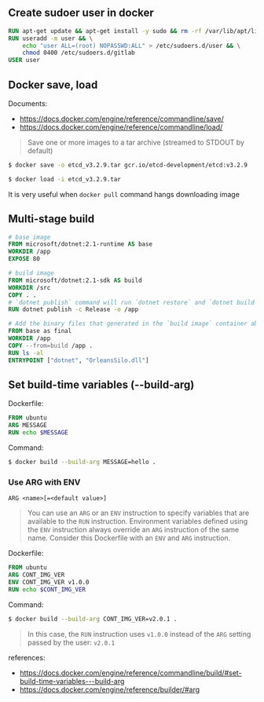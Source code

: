 ## Create sudoer user in docker

```Dockerfile
RUN apt-get update && apt-get install -y sudo && rm -rf /var/lib/apt/lists/*
RUN useradd -m user && \
    echo "user ALL=(root) NOPASSWD:ALL" > /etc/sudoers.d/user && \
    chmod 0400 /etc/sudoers.d/gitlab
USER user
```

## Docker save, load

Documents:

- https://docs.docker.com/engine/reference/commandline/save/
- https://docs.docker.com/engine/reference/commandline/load/

> Save one or more images to a tar archive (streamed to STDOUT by default)

```bash
$ docker save -o etcd_v3.2.9.tar gcr.io/etcd-development/etcd:v3.2.9
```

```bash
$ docker load -i etcd_v3.2.9.tar
```

It is very useful when `docker pull` command hangs downloading image

## Multi-stage build

```Dockerfile
# base image
FROM microsoft/dotnet:2.1-runtime AS base
WORKDIR /app
EXPOSE 80

# build image
FROM microsoft/dotnet:2.1-sdk AS build
WORKDIR /src
COPY . .
# `dotnet publish` command will run `dotnet restore` and `dotnet build` implicitly
RUN dotnet publish -c Release -o /app

# Add the binary files that generated in the `build image` container above
FROM base as final
WORKDIR /app
COPY --from=build /app .
RUN ls -al
ENTRYPOINT ["dotnet", "OrleansSilo.dll"]
```

## Set build-time variables (--build-arg)

Dockerfile:

```Dockerfile
FROM ubuntu
ARG MESSAGE
RUN echo $MESSAGE
```

Command:

```bash
$ docker build --build-arg MESSAGE=hello .
```

### Use ARG with ENV

```text
ARG <name>[=<default value>]
```

> You can use an `ARG` or an `ENV` instruction to specify variables that are available to the `RUN` instruction. Environment variables defined using the `ENV` instruction always override an `ARG` instruction of the same name. Consider this Dockerfile with an `ENV` and `ARG` instruction.

Dockerfile:

```Dockerfile
FROM ubuntu
ARG CONT_IMG_VER
ENV CONT_IMG_VER v1.0.0
RUN echo $CONT_IMG_VER
```

Command:

```bash
$ docker build --build-arg CONT_IMG_VER=v2.0.1 .
```

> In this case, the `RUN` instruction uses `v1.0.0` instead of the `ARG` setting passed by the user: `v2.0.1`

references:

- https://docs.docker.com/engine/reference/commandline/build/#set-build-time-variables---build-arg
- https://docs.docker.com/engine/reference/builder/#arg